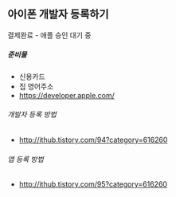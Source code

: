 ## 아이폰 개발자 등록하기



결제완료 - 애플 승인 대기 중 



##### 준비물

- 신용카드
- 집 영어주소 
- https://developer.apple.com/



###### 개발자 등록 방법

- http://ithub.tistory.com/94?category=616260

###### 앱 등록 방법

- http://ithub.tistory.com/95?category=616260



